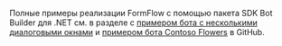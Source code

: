 Полные примеры реализации FormFlow с помощью пакета SDK Bot Builder для .NET см. в разделе с <a href="https://aka.ms/v3-cs-core-multiDialogs" target="_blank">примером бота с несколькими диалоговыми окнами</a> и <a href="https://aka.ms/v3-cs-demo-contosoFlowers" target="_blank">примером бота Contoso Flowers</a> в GitHub.

